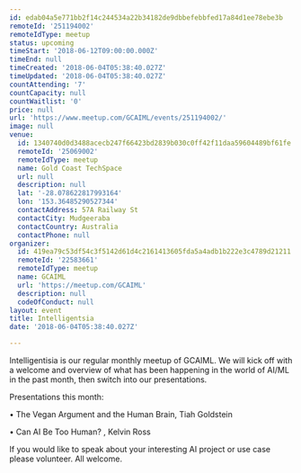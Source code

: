 ```yaml
---
id: edab04a5e771bb2f14c244534a22b34182de9dbbefebbfed17a84d1ee78ebe3b
remoteId: '251194002'
remoteIdType: meetup
status: upcoming
timeStart: '2018-06-12T09:00:00.000Z'
timeEnd: null
timeCreated: '2018-06-04T05:38:40.027Z'
timeUpdated: '2018-06-04T05:38:40.027Z'
countAttending: '7'
countCapacity: null
countWaitlist: '0'
price: null
url: 'https://www.meetup.com/GCAIML/events/251194002/'
image: null
venue:
  id: 1340740d0d3488acecb247f66423bd2839b030c0ff42f11daa59604489bf61fe
  remoteId: '25069002'
  remoteIdType: meetup
  name: Gold Coast TechSpace
  url: null
  description: null
  lat: '-28.078622817993164'
  lon: '153.36485290527344'
  contactAddress: 57A Railway St
  contactCity: Mudgeeraba
  contactCountry: Australia
  contactPhone: null
organizer:
  id: 419ea79c53df54c3f5142d61d4c2161413605fda5a4adb1b222e3c4789d21211
  remoteId: '22583661'
  remoteIdType: meetup
  name: GCAIML
  url: 'https://meetup.com/GCAIML'
  description: null
  codeOfConduct: null
layout: event
title: Intelligentsia
date: '2018-06-04T05:38:40.027Z'

---
```

<p>Intelligentisia is our regular monthly meetup of GCAIML. We will kick off with a welcome and overview of what has been happening in the world of AI/ML in the past month, then switch into our presentations.</p> <p>Presentations this month:</p> <p>• The Vegan Argument and the Human Brain, Tiah Goldstein</p> <p>• Can AI Be Too Human? , Kelvin Ross</p> <p>If you would like to speak about your interesting AI project or use case please volunteer. All welcome.</p>
